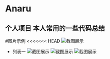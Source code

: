 # Anaru
个人项目
本人常用的一些代码总结
------------------

#图片示例
<<<<<<< HEAD
![截图展示](https://github.com/LRDDYR/Anaru/tree/master/screenshot/Screenshot_2018-07-27-09-19-16-93.png)
* 列表一
![截图展示](https://github.com/LRDDYR/Anaru/tree/master/screenshot/Screenshot_2018-07-27-09-19-23-80.png)
![截图展示](https://github.com/LRDDYR/Anaru/tree/master/screenshot/Screenshot_2018-07-27-09-19-32-10.png)
![截图展示](https://github.com/LRDDYR/Anaru/tree/master/screenshot/Screenshot_2018-07-27-09-19-45-38.png)
